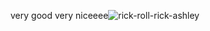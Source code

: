 very good very niceeee![rick-roll-rick-ashley](https://github.com/user-attachments/assets/478c42d5-b414-42b9-923d-a77eff569182)
